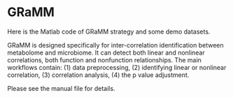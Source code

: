 # GRaMM
Here is the Matlab code of GRaMM strategy and some demo datasets.

GRaMM is designed specifically for inter-correlation identification between metabolome and microbiome. 
It can detect both linear and nonlinear correlations, both function and nonfunction relationships. 
The main workflows contain: (1) data preprocessing, (2) identifying linear or nonlinear correlation, (3) correlation analysis, (4) the p value adjustment.

Please see the manual file for details.
